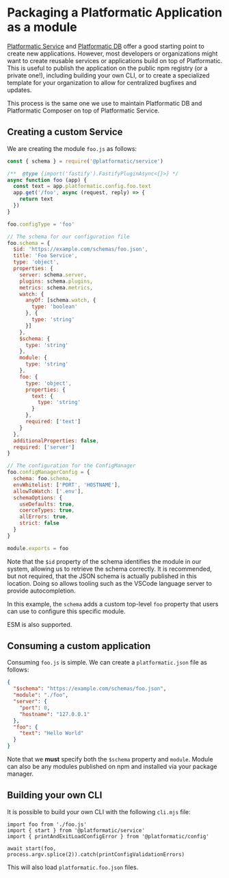 # Packaging a Platformatic Application as a module

[Platformatic Service](/docs/reference/db/introduction.md) and [Platformatic DB](/docs/reference/db/introduction.md)
offer a good starting point to create new applications. However, most developers or organizations might want to
create reusable services or applications build on top of Platformatic.
This is useful to publish the application on the public npm registry (or a private one!), including building your own CLI,
or to create a specialized template for your organization to allow for centralized bugfixes and updates.

This process is the same one we use to maintain Platformatic DB and Platformatic Composer on top of Platformatic Service.

## Creating a custom Service

We are creating the module `foo.js` as follows: 

```js
const { schema } = require('@platformatic/service')

/**  @type {import('fastify').FastifyPluginAsync<{}>} */
async function foo (app) {
  const text = app.platformatic.config.foo.text
  app.get('/foo', async (request, reply) => {
    return text
  })
}

foo.configType = 'foo'

// The schema for our configuration file
foo.schema = {
  $id: 'https://example.com/schemas/foo.json',
  title: 'Foo Service',
  type: 'object',
  properties: {
    server: schema.server,
    plugins: schema.plugins,
    metrics: schema.metrics,
    watch: {
      anyOf: [schema.watch, {
        type: 'boolean'
      }, {
        type: 'string'
      }]
    },
    $schema: {
      type: 'string'
    },
    module: {
      type: 'string'
    },
    foo: {
      type: 'object',
      properties: {
        text: {
          type: 'string'
        }
      },
      required: ['text']
    }
  },
  additionalProperties: false,
  required: ['server']
}

// The configuration for the ConfigManager
foo.configManagerConfig = {
  schema: foo.schema,
  envWhitelist: ['PORT', 'HOSTNAME'],
  allowToWatch: ['.env'],
  schemaOptions: {
    useDefaults: true,
    coerceTypes: true,
    allErrors: true,
    strict: false
  }
}

module.exports = foo
```

Note that the `$id` property of the schema identifies the module in our system,
allowing us to retrieve the schema correctly.
It is recommended, but not required, that the JSON schema is actually
published in this location. Doing so allows tooling such as the VSCode
language server to provide autocompletion.

In this example, the `schema` adds a custom top-level `foo` property
that users can use to configure this specific module.

ESM is also supported.

## Consuming a custom application

Consuming `foo.js` is simple. We can create a `platformatic.json` file as follows:

```json
{
  "$schema": "https://example.com/schemas/foo.json",
  "module": "./foo",
  "server": {
    "port": 0,
    "hostname": "127.0.0.1"
  },
  "foo": {
    "text": "Hello World"
  }
}
```

Note that we __must__ specify both the `$schema` property and `module`.
Module can also be any modules published on npm and installed via your package manager.

## Building your own CLI

It is possible to build your own CLI with the following `cli.mjs` file:

```
import foo from './foo.js'
import { start } from '@platformatic/service'
import { printAndExitLoadConfigError } from '@platformatic/config'

await start(foo, process.argv.splice(2)).catch(printConfigValidationErrors)
```

This will also load `platformatic.foo.json` files.
